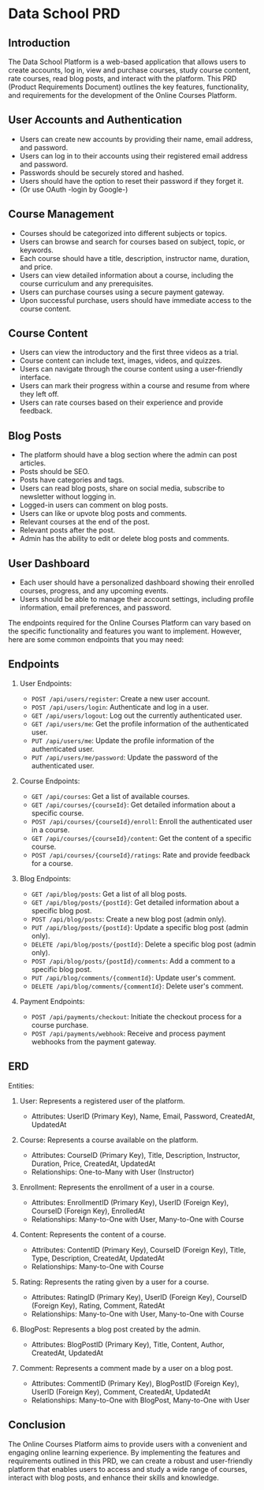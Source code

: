 # Data School PRD

## Introduction
The Data School Platform is a web-based application that allows users to create accounts, log in, view and purchase courses, study course content, rate courses, read blog posts, and interact with the platform. This PRD (Product Requirements Document) outlines the key features, functionality, and requirements for the development of the Online Courses Platform.

## User Accounts and Authentication
- Users can create new accounts by providing their name, email address, and password.
- Users can log in to their accounts using their registered email address and password.
- Passwords should be securely stored and hashed.
- Users should have the option to reset their password if they forget it.
- (Or use OAuth -login by Google-)

## Course Management
- Courses should be categorized into different subjects or topics.
- Users can browse and search for courses based on subject, topic, or keywords.
- Each course should have a title, description, instructor name, duration, and price.
- Users can view detailed information about a course, including the course curriculum and any prerequisites.
- Users can purchase courses using a secure payment gateway.
- Upon successful purchase, users should have immediate access to the course content.

## Course Content
- Users can view the introductory and the first three videos as a trial.
- Course content can include text, images, videos, and quizzes.
- Users can navigate through the course content using a user-friendly interface.
- Users can mark their progress within a course and resume from where they left off.
- Users can rate courses based on their experience and provide feedback.

## Blog Posts
- The platform should have a blog section where the admin can post articles.
- Posts should be SEO.
- Posts have categories and tags.
- Users can read blog posts, share on social media, subscribe to newsletter without logging in.
- Logged-in users can comment on blog posts.
- Users can like or upvote blog posts and comments.
- Relevant courses at the end of the post.
- Relevant posts after the post.
- Admin has the ability to edit or delete blog posts and comments.

## User Dashboard
- Each user should have a personalized dashboard showing their enrolled courses, progress, and any upcoming events.
- Users should be able to manage their account settings, including profile information, email preferences, and password.

The endpoints required for the Online Courses Platform can vary based on the specific functionality and features you want to implement. However, here are some common endpoints that you may need:

## Endpoints
1. User Endpoints:
   - `POST /api/users/register`: Create a new user account.
   - `POST /api/users/login`: Authenticate and log in a user.
   - `GET /api/users/logout`: Log out the currently authenticated user.
   - `GET /api/users/me`: Get the profile information of the authenticated user.
   - `PUT /api/users/me`: Update the profile information of the authenticated user.
   - `PUT /api/users/me/password`: Update the password of the authenticated user.

2. Course Endpoints:
   - `GET /api/courses`: Get a list of available courses.
   - `GET /api/courses/{courseId}`: Get detailed information about a specific course.
   - `POST /api/courses/{courseId}/enroll`: Enroll the authenticated user in a course.
   - `GET /api/courses/{courseId}/content`: Get the content of a specific course.
   - `POST /api/courses/{courseId}/ratings`: Rate and provide feedback for a course.

3. Blog Endpoints:
   - `GET /api/blog/posts`: Get a list of all blog posts.
   - `GET /api/blog/posts/{postId}`: Get detailed information about a specific blog post.
   - `POST /api/blog/posts`: Create a new blog post (admin only).
   - `PUT /api/blog/posts/{postId}`: Update a specific blog post (admin only).
   - `DELETE /api/blog/posts/{postId}`: Delete a specific blog post (admin only).
   - `POST /api/blog/posts/{postId}/comments`: Add a comment to a specific blog post.
   - `PUT /api/blog/comments/{commentId}`: Update user's comment.
   - `DELETE /api/blog/comments/{commentId}`: Delete user's comment.

4. Payment Endpoints:
   - `POST /api/payments/checkout`: Initiate the checkout process for a course purchase.
   - `POST /api/payments/webhook`: Receive and process payment webhooks from the payment gateway.

## ERD

Entities:
1. User: Represents a registered user of the platform.
   - Attributes: UserID (Primary Key), Name, Email, Password, CreatedAt, UpdatedAt

2. Course: Represents a course available on the platform.
   - Attributes: CourseID (Primary Key), Title, Description, Instructor, Duration, Price, CreatedAt, UpdatedAt
   - Relationships: One-to-Many with User (Instructor)

3. Enrollment: Represents the enrollment of a user in a course.
   - Attributes: EnrollmentID (Primary Key), UserID (Foreign Key), CourseID (Foreign Key), EnrolledAt
   - Relationships: Many-to-One with User, Many-to-One with Course

4. Content: Represents the content of a course.
   - Attributes: ContentID (Primary Key), CourseID (Foreign Key), Title, Type, Description, CreatedAt, UpdatedAt
   - Relationships: Many-to-One with Course

5. Rating: Represents the rating given by a user for a course.
   - Attributes: RatingID (Primary Key), UserID (Foreign Key), CourseID (Foreign Key), Rating, Comment, RatedAt
   - Relationships: Many-to-One with User, Many-to-One with Course

6. BlogPost: Represents a blog post created by the admin.
   - Attributes: BlogPostID (Primary Key), Title, Content, Author, CreatedAt, UpdatedAt

7. Comment: Represents a comment made by a user on a blog post.
   - Attributes: CommentID (Primary Key), BlogPostID (Foreign Key), UserID (Foreign Key), Comment, CreatedAt, UpdatedAt
   - Relationships: Many-to-One with BlogPost, Many-to-One with User



## Conclusion
The Online Courses Platform aims to provide users with a convenient and engaging online learning experience. By implementing the features and requirements outlined in this PRD, we can create a robust and user-friendly platform that enables users to access and study a wide range of courses, interact with blog posts, and enhance their skills and knowledge.